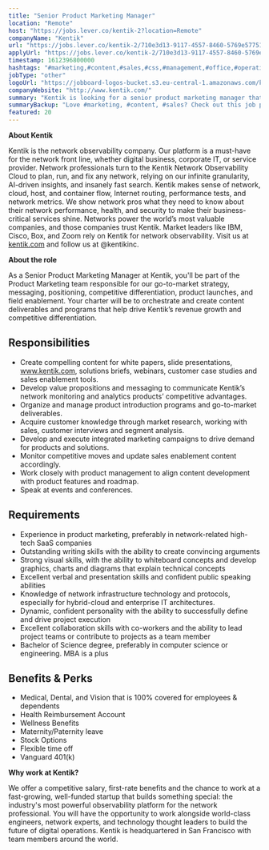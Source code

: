 ```yaml
---
title: "Senior Product Marketing Manager"
location: "Remote"
host: "https://jobs.lever.co/kentik-2?location=Remote"
companyName: "Kentik"
url: "https://jobs.lever.co/kentik-2/710e3d13-9117-4557-8460-5769e57751a1"
applyUrl: "https://jobs.lever.co/kentik-2/710e3d13-9117-4557-8460-5769e57751a1/apply"
timestamp: 1612396800000
hashtags: "#marketing,#content,#sales,#css,#management,#office,#operations,#analysis,#monitoring"
jobType: "other"
logoUrl: "https://jobboard-logos-bucket.s3.eu-central-1.amazonaws.com/kentik"
companyWebsite: "http://www.kentik.com/"
summary: "Kentik is looking for a senior product marketing manager that has experience in: experience in: #marketing, #content, #sales."
summaryBackup: "Love #marketing, #content, #sales? Check out this job post!"
featured: 20
---
```


**About Kentik**

Kentik is the network observability company. Our platform is a must-have for the network front line, whether digital business, corporate IT, or service provider. Network professionals turn to the Kentik Network Observability Cloud to plan, run, and fix any network, relying on our infinite granularity, AI-driven insights, and insanely fast search. Kentik makes sense of network, cloud, host, and container flow, Internet routing, performance tests, and network metrics. We show network pros what they need to know about their network performance, health, and security to make their business-critical services shine. Networks power the world’s most valuable companies, and those companies trust Kentik. Market leaders like IBM, Cisco, Box, and Zoom rely on Kentik for network observability. Visit us at [kentik.com](http://kentik.com/) and follow us at @kentikinc.

**About the role**

As a Senior Product Marketing Manager at Kentik, you'll be part of the Product Marketing team responsible for our go-to-market strategy, messaging, positioning, competitive differentiation, product launches, and field enablement. Your charter will be to orchestrate and create content deliverables and programs that help drive Kentik’s revenue growth and competitive differentiation.

## Responsibilities

*   Create compelling content for white papers, slide presentations, www.kentik.com, solutions briefs, webinars, customer case studies and sales enablement tools.
*   Develop value propositions and messaging to communicate Kentik’s network monitoring and analytics products’ competitive advantages.
*   Organize and manage product introduction programs and go-to-market deliverables.
*   Acquire customer knowledge through market research, working with sales, customer interviews and segment analysis.
*   Develop and execute integrated marketing campaigns to drive demand for products and solutions.
*   Monitor competitive moves and update sales enablement content accordingly.
*   Work closely with product management to align content development with product features and roadmap.
*   Speak at events and conferences.

## Requirements

*   Experience in product marketing, preferably in network-related high-tech SaaS companies
*   Outstanding writing skills with the ability to create convincing arguments
*   Strong visual skills, with the ability to whiteboard concepts and develop graphics, charts and diagrams that explain technical concepts
*   Excellent verbal and presentation skills and confident public speaking abilities
*   Knowledge of network infrastructure technology and protocols, especially for hybrid-cloud and enterprise IT architectures.
*   Dynamic, confident personality with the ability to successfully define and drive project execution
*   Excellent collaboration skills with co-workers and the ability to lead project teams or contribute to projects as a team member  
*   Bachelor of Science degree, preferably in computer science or engineering. MBA is a plus

## Benefits & Perks

*   Medical, Dental, and Vision that is 100% covered for employees & dependents
*   Health Reimbursement Account
*   Wellness Benefits
*   Maternity/Paternity leave
*   Stock Options
*   Flexible time off
*   Vanguard 401(k)

**Why work at Kentik?**

We offer a competitive salary, first-rate benefits and the chance to work at a fast-growing, well-funded startup that builds something special: the industry's most powerful observability platform for the network professional. You will have the opportunity to work alongside world-class engineers, network experts, and technology thought leaders to build the future of digital operations. Kentik is headquartered in San Francisco with team members around the world.
